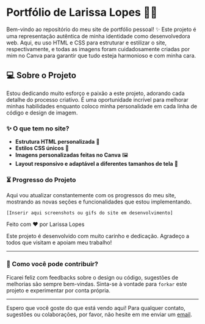 # Portfólio de Larissa Lopes :woman_technologist:

Bem-vindo ao repositório do meu site de portfólio pessoal! :sparkles: Este projeto é uma representação autêntica de minha identidade como desenvolvedora web. Aqui, eu uso HTML e CSS para estruturar e estilizar o site, respectivamente, e todas as imagens foram cuidadosamente criadas por mim no Canva para garantir que tudo esteja harmonioso e com minha cara.

## :computer: Sobre o Projeto

Estou dedicando muito esforço e paixão a este projeto, adorando cada detalhe do processo criativo. É uma oportunidade incrível para melhorar minhas habilidades enquanto coloco minha personalidade em cada linha de código e design de imagem.

### :sparkles: O que tem no site?

- **Estrutura HTML personalizada** :page_with_curl:
- **Estilos CSS únicos** :art:
- **Imagens personalizadas feitas no Canva** :framed_picture:
- **Layout responsivo e adaptável a diferentes tamanhos de tela** :iphone:

### :hourglass_flowing_sand: Progresso do Projeto

Aqui vou atualizar constantemente com os progressos do meu site, mostrando as novas seções e funcionalidades que estou implementando.

`[Inserir aqui screenshots ou gifs do site em desenvolvimento]`

 Feito com ❤ por Larissa Lopes

Este projeto é desenvolvido com muito carinho e dedicação. Agradeço a todos que visitam e apoiam meu trabalho!

---

### :handshake: Como você pode contribuir?

Ficarei feliz com feedbacks sobre o design ou código, sugestões de melhorias são sempre bem-vindas. Sinta-se à vontade para `forkar` este projeto e experimentar por conta própria.

---

Espero que você goste do que está vendo aqui! Para qualquer contato, sugestões ou colaborações, por favor, não hesite em me enviar um [email](mailto:larissasloppes@gmail.com).

